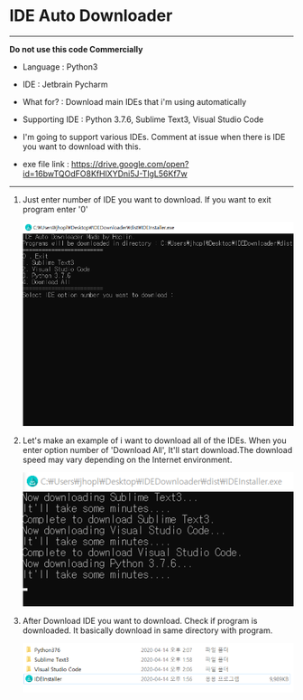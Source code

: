 IDE Auto Downloader
===
***
**Do not use this code Commercially**

- Language : Python3

- IDE : Jetbrain Pycharm

- What for? : Download main IDEs that i'm using automatically

- Supporting IDE : Python 3.7.6, Sublime Text3, Visual Studio Code

- I'm going to support various IDEs. Comment at issue when there is IDE you want to download with this.

- exe file link : https://drive.google.com/open?id=16bwTQOdFO8KfHlXYDni5J-TlgL56Kf7w
***

1. Just enter number of IDE you want to download. If you want to exit program enter '0'

    ![img](img/1.PNG)

2. Let's make an example of i want to download all of the IDEs. When you enter option number of 'Download All', It'll start download.The download speed may vary depending on the Internet environment.

    ![img](img/2.PNG)

3. After Download IDE you want to download. Check if program is downloaded. It basically download in same directory with program.

    ![img](img/3.PNG)
